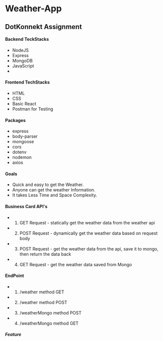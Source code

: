 # Weather-App

## DotKonnekt Assignment

#### Backend TeckStacks 
- NodeJS
- Express
- MongoDB
- JavaScript
- 


#### Frontend TechStacks
- HTML
- CSS
- Basic React
- Postman for Testing

#### Packages
- express
- body-parser
- mongoose
- cors
- dotenv
- nodemon
- axios


#### Goals
- Quick and easy to get the Weather.
- Anyone can get the weather Information.
- It takes Less Time and Space Complexity.


#### Business Card API's
- 1. GET Request - statically get the weather data from the weather api
- 2. POST Request - dynamically get the weather data based on request body
- 3. POST Request - get the weather data from the api, save it to mongo, then return the data back
- 4. GET Request - get the weather data saved from Mongo


#### EndPoint 

- 1) /weather
   method GET

- 2) /weather
   method POST

- 3) /weatherMongo
   method POST

- 4) /weatherMongo
   method GET
   
   
##### Feature 
